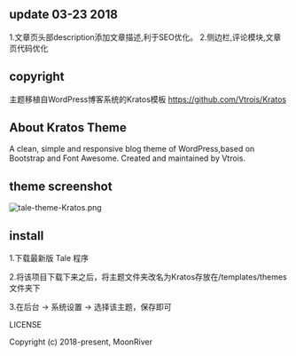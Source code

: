 ## update 03-23 2018
1.文章页头部description添加文章描述,利于SEO优化。
2.侧边栏,评论模块,文章页代码优化

## copyright
主题移植自WordPress博客系统的Kratos模板
https://github.com/Vtrois/Kratos

## About Kratos Theme
A clean, simple and responsive blog theme of WordPress,based on Bootstrap and Font Awesome. Created and maintained by Vtrois.


## theme screenshot
![tale-theme-Kratos.png](https://raw.githubusercontent.com/zoujiayu/tale-theme-Kratos/master/screenshot.png)


## install
1.下载最新版 Tale 程序

2.将该项目下载下来之后，将主题文件夹改名为Kratos存放在/templates/themes 文件夹下

3.在后台 -> 系统设置 -> 选择该主题，保存即可


 LICENSE

Copyright (c) 2018-present, MoonRiver